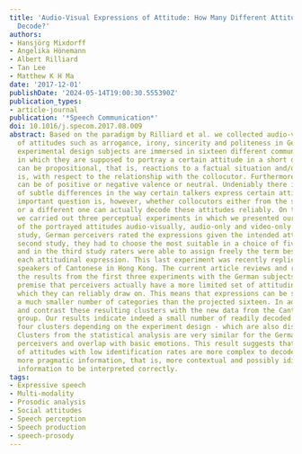 ```yaml
---
title: 'Audio-Visual Expressions of Attitude: How Many Different Attitudes Can Perceivers
  Decode?'
authors:
- Hansjörg Mixdorff
- Angelika Hönemann
- Albert Rilliard
- Tan Lee
- Matthew K H Ma
date: '2017-12-01'
publishDate: '2024-05-14T19:00:30.555390Z'
publication_types:
- article-journal
publication: '*Speech Communication*'
doi: 10.1016/j.specom.2017.08.009
abstract: Based on the paradigm by Rilliard et al. we collected audio-visual expressions
  of attitudes such as arrogance, irony, sincerity and politeness in German. In the
  experimental design subjects are immersed in sixteen different communicative situations
  in which they are supposed to portray a certain attitude in a short dialog. Attitudes
  can be propositional, that is, reactions to a factual situation and/or social, that
  is, with respect to the relationship with the collocutor. Furthermore, attitudes
  can be of positive or negative valence or neutral. Undeniably there is a large repertory
  of subtle differences in the way certain talkers express certain attitudes. The
  important question is, however, whether collocutors either from the same language
  or a different one can actually decode these attitudes reliably. On that account
  we carried out three perceptual experiments in which we presented our recordings
  of the portrayed attitudes audio-visually, audio-only and video-only. In the first
  study, German perceivers rated the expressions given the intended attitude, in the
  second study, they had to choose the most suitable in a choice of five attitudes,
  and in the third study raters were able to assign freely the term best matching
  each attitudinal expression. This last experiment was recently replicated by native
  speakers of Cantonese in Hong Kong. The current article reviews and reevaluates
  the results from the first three experiments with the German subjects under the
  premise that perceivers actually have a more limited set of attitudinal registers
  which they can reliably draw on. This means that expressions can be sorted into
  a much smaller number of categories than the projected sixteen. In addition we compare
  and contrast these resulting clusters with the new data from the Cantonese speaking
  group. Our results indicate indeed a small number of readily decoded attitudes forming
  four clusters depending on the experiment design - which are also distinct acoustically.
  Clusters from the statistical analysis are very similar for the German and the Cantonese
  perceivers and overlap with basic emotions. This result suggests that expressions
  of attitudes with low identification rates are more complex to decode and require
  more pragmatic information, that is, more contextual and possibly idiosyncratic
  information to be interpreted correctly.
tags:
- Expressive speech
- Multi-modality
- Prosodic analysis
- Social attitudes
- Speech perception
- Speech production
- speech-prosody
---
```

